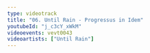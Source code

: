 ```yaml
---
type: videotrack
title: "06. Until Rain - Progressus in Idem"
youtubeId: "j_c3cY_xWkM"
videoevents: vevt0043
videoartists: ["Until Rain"]
---
```

